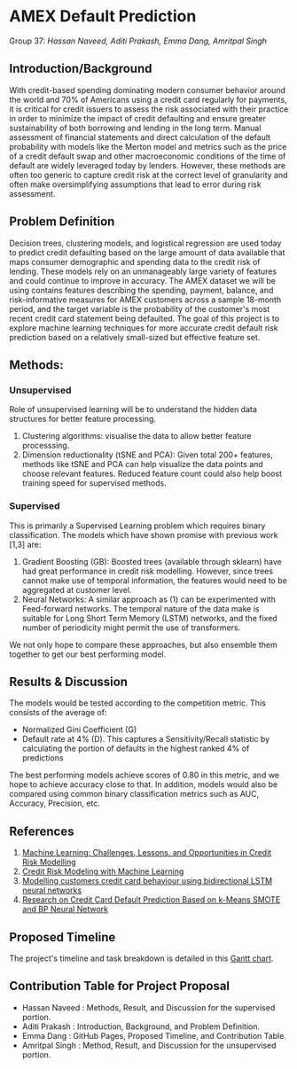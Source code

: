 # AMEX Default Prediction
Group 37: _Hassan Naveed, Aditi Prakash, Emma Dang, Amritpal Singh_

## Introduction/Background
With credit-based spending dominating modern consumer behavior around the world and 70% of Americans using a credit card regularly for payments, it is critical for credit issuers to assess the risk associated with their practice in order to minimize the impact of credit defaulting and ensure greater sustainability of both borrowing and lending in the long term. Manual assessment of financial statements and direct calculation of the default probability with models like the Merton model and metrics such as the price of a credit default swap and other macroeconomic conditions of the time of default are widely leveraged today by lenders. However, these methods are often too generic to capture credit risk at the correct level of granularity and often make oversimplifying assumptions that lead to error during risk assessment. 

## Problem Definition
Decision trees, clustering models, and logistical regression are used today to predict credit defaulting based on the large amount of data available that maps consumer demographic and spending data to the credit risk of lending. These models rely on an unmanageably large variety of features and could continue to improve in accuracy. The AMEX dataset we will be using contains features describing the spending, payment, balance, and risk-informative measures for AMEX customers across a sample 18-month period, and the target variable is the probability of the customer's most recent credit card statement being defaulted. The goal of this project is to explore machine learning techniques for more accurate credit default risk prediction based on a relatively small-sized but effective feature set. 

## Methods:
### Unsupervised
Role of unsupervised learning will be to understand the hidden data structures for better feature processing. 
1) Clustering algorithms: visualise the data to allow better feature processsing.
2) Dimension reductionality (tSNE and PCA): Given total 200+ features, methods like tSNE and PCA can help visualize the data points and choose relevant features. Reduced feature count could also help boost training speed for supervised methods.


### Supervised
This is primarily a Supervised Learning problem which requires binary classification. The models which have shown promise with previous work [1,3] are:
1)	Gradient Boosting (GB): Boosted trees (available through sklearn) have had great performance in credit risk modelling. However, since trees cannot make use of temporal information, the features would need to be aggregated at customer level.
2)	Neural Networks: A similar approach as (1) can be experimented with Feed-forward networks. The temporal nature of the data make is suitable for Long Short Term Memory (LSTM) networks, and the fixed number of periodicity might permit the use of transformers.

We not only hope to compare these approaches, but also ensemble them together to get our best performing model.

## Results & Discussion
The models would be tested according to the competition metric. This consists of the average of:
-	Normalized Gini Coefficient (G)
-	Default rate at 4% (D). This captures a Sensitivity/Recall statistic by calculating the portion of defaults in the highest ranked 4% of predictions

The best performing models achieve scores of 0.80 in this metric, and we hope to achieve accuracy close to that. In addition, models would also be compared using common binary classification metrics such as AUC, Accuracy, Precision, etc.

## References
1. [Machine Learning: Challenges, Lessons, and Opportunities in Credit Risk Modelling](https://www.moodysanalytics.com/risk-perspectives-magazine/managing-disruption/spotlight/machine-learning-challenges-lessons-and-opportunities-in-credit-risk-modeling) 
1. [Credit Risk Modeling with Machine Learning](https://towardsdatascience.com/credit-risk-modeling-with-machine-learning-8c8a2657b4c4)
1. [Modelling customers credit card behaviour using bidirectional LSTM neural networks](https://journalofbigdata.springeropen.com/articles/10.1186/s40537-021-00461-7)
1. [Research on Credit Card Default Prediction Based on k-Means SMOTE and BP Neural Network](https://www.hindawi.com/journals/complexity/2021/6618841/)

## Proposed Timeline
The project's timeline and task breakdown is detailed in this [Gantt chart](https://docs.google.com/spreadsheets/d/1NwSPawBI_k9x3xHloXmnbROMbCaqwuFalB0XVgNrCJ8/edit?usp=sharing).

## Contribution Table for Project Proposal
 - Hassan Naveed : Methods, Result, and Discussion for the supervised portion.
 - Aditi Prakash : Introduction, Background, and Problem Definition.
 - Emma Dang : GitHub Pages, Proposed Timeline, and Contribution Table.
 - Amritpal Singh : Method, Result, and Discussion for the unsupervised portion.
